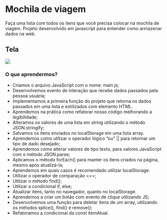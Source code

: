 # Mochila de viagem

Faça uma lista com todos os itens que você precisa colocar na mochila de viagem.
Projeto desenvolvido em javascript para entender como armazenar dados na web.

## Tela

<img src="/img/tela.png">

### O que aprendermos?

- Criamos o arquivo JavaScript com o nome: main.js;
- Desenvolvemos evento de interação que recebe dados passados pela pessoa usuária;
- Implementamos a primeira função do projeto que retorna os dados passados em uma lista e estilizados com elemento HTML.
- Aprendemos na prática como refatorar nosso código melhorando a legibilidade;
- Alteramos os valores de uma lista em string utilizando o método JSON.stringify;
- Salvamos os itens enviados no localStorage em uma lista array.
- Aprendemos como utilizar o operador lógico “ou” || para retornar um tipo de dado desejado;
- Aprendemos como alterar valores de tipo texto, para valores JavaScript com o método JSON.parse;
- Aplicamos o método forEach() para manter os itens criados na página, mesmo após atualizá-la;
- Aprendemos em quais casos é recomendado utilizar localStorage.
- Utilizar o operador de comparação ===;
- Utilizar o método find();
- Utilizar a condicional if, else;
- Atualizar itens, tanto no navegador, quanto no localStorage.
- Aprendemos a criar um botão com evento de clique utilizando JS;
- Desenvolvemos uma função para deletar itens de um array, utilizando os métodos splice(), find() e remove();
- Refatoramos a condicional da const itemAtual.